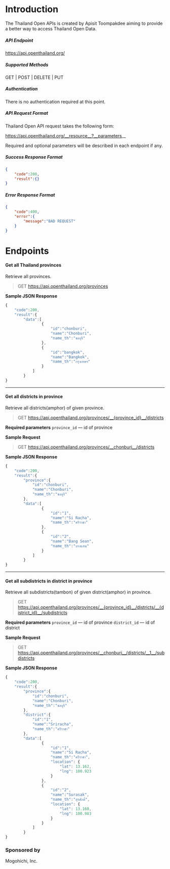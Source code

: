 # Introduction
The Thailand Open APIs is created by Apisit Toompakdee aiming to provide a better way to access Thailand Open Data.


##### API Endpoint
https://api.openthailand.org/

##### Supported Methods
GET | POST | DELETE | PUT


##### Authentication
There is no authentication required at this point.

##### API Request Format
Thailand Open API request takes the following form:

https://api.openthailand.org/__resource__?__parameters__

Required and optional parameters will be described in each endpoint if any.

##### Success Response Format
```json
{
	"code":200,
	"result":{}
}
```

##### Error Response Format
```json
{
	"code":400,
	"error":{
		"message":"BAD REQUEST"
	}
}
```



# Endpoints

#### Get all Thailand provinces
Retrieve all provinces.

> GET https://api.openthailand.org/provinces

**Sample JSON Response**
```js
{
	"code":200,
	"result":{ 
		"data":[
				{
					"id":"chonburi",
					"name":"Chonburi",
					"name_th":"ชลบุรี"
				},
				{
					"id":"bangkok",
					"name":"Bangkok",
					"name_th":"กรุงเทพฯ"
				}
			]
		}
}
```
- - -
#### Get all districts in province
Retrieve all districts(amphor) of given province.
> GET https://api.openthailand.org/provinces/__{province_id}__/districts

**Required parameters**
`province_id` — id of province

**Sample Request**
> GET https://api.openthailand.org/provinces/__chonburi__/districts

**Sample JSON Response**
```js
{
	"code":200,
	"result":{ 
		"province":{
			"id":"chonburi",
			"name":"Chonburi",
			"name_th":"ชลบุรี"
		},
		"data":[
				{
					"id":"1",
					"name":"Si Racha",
					"name_th":"ศรีราชา"
				},
				{
					"id":"2",
					"name":"Bang Sean",
					"name_th":"บางแสน"
				}
			]
		}
}
```
- - -
#### Get all subdistricts in district in province
Retrieve all subdistricts(tambon) of given district(amphor) in province.
> GET https://api.openthailand.org/provinces/__{province_id}__/districts/__{district_id}__/subdistricts

**Required parameters**
`province_id` — id of province
`district_id` — id of district

**Sample Request**
> GET https://api.openthailand.org/provinces/__chonburi__/districts/__1__/subdistricts

**Sample JSON Response**
```js
{
	"code":200,
	"result":{ 
		"province":{
			"id":"chonburi",
			"name":"Chonburi",
			"name_th":"ชลบุรี"
		},
		"district":{
			"id":"1",
			"name":"Sriracha",
			"name_th":"ศรีราชา"
		},
		"data":[
				{
					"id":"1",
					"name":"Si Racha",
					"name_th":"ศรีราชา",
					"location": {
						"lat": 13.162,
						"lng": 100.923
					}
				},
				{
					"id":"2",
					"name":"Surasak",
					"name_th":"สุรศักดิ์",
					"location": {
						"lat": 13.160,
						"lng": 100.983
					}
				}
			]
		}
}
```


### Sponsored by
Mogohichi, Inc.

